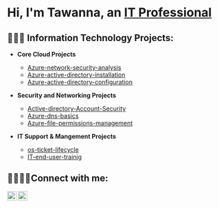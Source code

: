 <h1>Hi, I'm Tawanna, an <a href="https://linkedin.com/in/tawanna-willis">IT Professional</a></h1>

<h2> 👩🏽‍💻 Information Technology Projects:</h2>

- <b>Core Cloud Projects</b>
  - [Azure-network-security-analysis](https://github.com/TawannaWillis/Azure-network-security-analysis)
  - [Azure-active-directory-installation](https://github.com/TawannaWillis/Azure-active-directory-installation)
  - [Azure-active-directory-configuration](https://github.com/TawannaWillis/Azure-active-directory-configuration)

- <b>Security and Networking Projects</b>
  - [Active-directory-Account-Security](https://github.com/TawannaWillis/Active-Directory-Account-Security)
  - [Azure-dns-basics](https://github.com/TawannaWillis/Azure-dns-basics)
  - [Azure-file-permissions-management](https://github.com/TawannaWillis/Azure-file-permissions-management)

- <b>IT Support & Mangement Projects</b>
  - [os-ticket-lifecycle](https://github.com/TawannaWillis/os-Ticket-Lifecycle)
  - [IT-end-user-trainig](https://github.com/TawannaWillis/IT-End-User-Training)


<h2>🫱🏽‍🫲🏼Connect with me:</h2>


[<img align="left" alt="Josh | Twitter" width="22px" src="https://cdn.jsdelivr.net/npm/simple-icons@v3/icons/twitter.svg" />][twitter]
[<img align="left" alt="Josh | LinkedIn" width="22px" src="https://cdn.jsdelivr.net/npm/simple-icons@v3/icons/linkedin.svg" />][linkedin]


[twitter]: https://twitter.com/tawannacodes
[linkedin]: https://linkedin.com/in/tawanna-willis
